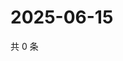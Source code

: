 # 2025-06-15

共 0 条

<!-- BEGIN ZHIHUVIDEO -->
<!-- 最后更新时间 Sun Jun 15 2025 18:12:01 GMT+0800 (China Standard Time) -->

<!-- END ZHIHUVIDEO -->
